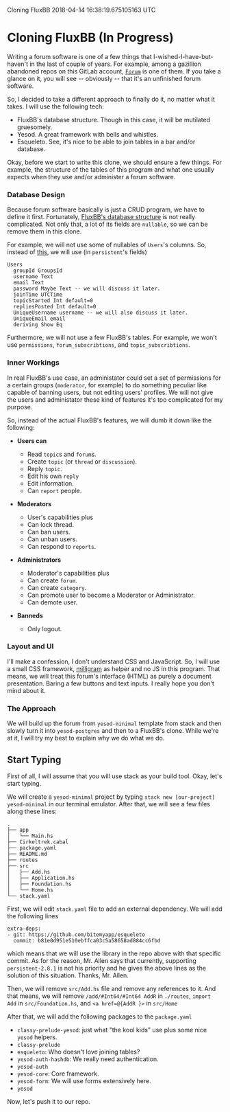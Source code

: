 Cloning FluxBB
2018-04-14 16:38:19.675105163 UTC
# Cloning FluxBB (In Progress)
 
Writing a forum software is one of a few things that I-wished-I-have-but-haven't
in the last of couple of years.
For example, among a gazillion abandoned repos on this GitLab account,
[`Forum`](https://gitlab.com/ibnuda/Forum) is one of them.
If you take a glance on it, you will see -- obviously -- that it's an unfinished
forum software.

So, I decided to take a different approach to finally do it, no matter what it takes.
I will use the following tech:

- FluxBB's database structure. Though in this case, it will be mutilated gruesomely.
- Yesod. A great framework with bells and whistles.
- Esqueleto. See, it's nice to be able to join tables in a bar and/or database.

Okay, before we start to write this clone, we should ensure a few things.
For example, the structure of the tables of this program and what one usually
expects when they use and/or administer a forum software.

### Database Design

Because forum software basically is just a CRUD program, we have to define it first.
Fortunately, [FluxBB's database structure](https://fluxbb.org/docs/v1.5/dbstructure)
is not really complicated.
Not only that, a lot of its fields are `nullable`, so we can be remove them in this
clone.

For example, we will not use some of nullables of `Users`'s columns.
So, instead of [this](https://fluxbb.org/docs/v1.5/dbstructure#users), we will
use (in `persistent`'s fields)
```
Users
  groupId GroupsId
  username Text
  email Text
  password Maybe Text -- we will discuss it later.
  joinTime UTCTime
  topicStarted Int default=0
  repliesPosted Int default=0
  UniqueUsername username -- we will also discuss it later.
  UniqueEmail email
  deriving Show Eq

```

Furthermore, we will not use a few FluxBB's tables. For example, we won't use
`permissions`, `forum_subscribtions`, and `topic_subscribtions`.

### Inner Workings

In real FluxBB's use case, an administator could set a set of permissions for
a certain groups (`moderator`, for example) to do something peculiar like capable
of banning users, but not editing users' profiles.
We will not give the users and administator these kind of features it's too
complicated for my purpose.

So, instead of the actual FluxBB's features, we will dumb it down like the following:

- <b>Users can</b>

  - Read `topic`s and `forum`s.
  - Create `topic` (or `thread` or `discussion`).
  - Reply `topic`.
  - Edit his own `reply`
  - Edit information.
  - Can `report` people.

- <b>Moderators</b>

  - User's capabilities plus
  - Can lock thread.
  - Can ban users.
  - Can unban users.
  - Can respond to `reports`.

- <b>Administrators</b>

  - Moderator's capabilities plus
  - Can create `forum`.
  - Can create `category`.
  - Can promote user to become a Moderator or Administrator.
  - Can demote user.

- <b>Banneds</b>

  - Only logout.
  
### Layout and UI

I'll make a confession, I don't understand CSS and JavaScript.
So, I will use a small CSS framework, [milligram](http://milligram.io/) as helper
and no JS in this program.
That means, we will treat this forum's interface (HTML) as purely a document presentation.
Baring a few buttons and text inputs.
I really hope you don't mind about it.

### The Approach

We will build up the forum from `yesod-minimal` template from stack and then slowly
turn it into `yesod-postgres` and then to a FluxBB's clone.
While we're at it, I will try my best to explain why we do what we do.

## Start Typing

First of all, I will assume that you will use stack as your build tool.
Okay, let's start typing.

We will create a `yesod-minimal` project by typing `stack new [our-project] yesod-minimal`
in our terminal emulator.
After that, we will see a few files along these lines:
```
.
├── app
│   └── Main.hs
├── Cirkeltrek.cabal
├── package.yaml
├── README.md
├── routes
├── src
│   ├── Add.hs
│   ├── Application.hs
│   ├── Foundation.hs
│   └── Home.hs
└── stack.yaml

```
First, we will edit `stack.yaml` file to add an external dependency.
We will add the following lines
```
extra-deps:
- git: https://github.com/bitemyapp/esqueleto
  commit: b81e0d951e510ebffca03c5a58658ad884cc6fbd

```
which means that we will use the library in the repo above with that specific
commit.
As for the reason, Mr. Allen says that currently, supporting `persistent-2.8.1`
is not his priority and he gives the above lines as the solution of this situation.
Thanks, Mr. Allen.

Then, we will remove `src/Add.hs` file and remove any references to it.
And that means, we will remove `/add/#Int64/#Int64 AddR` in `./routes`,
`import Add` in `src/Foundation.hs`, and `<a href=@{AddR }>` in `src/Home`

After that, we will add the following packages to the `package.yaml`

- `classy-prelude-yesod`: just what "the kool kids" use plus some nice `yesod` helpers.
- `classy-prelude`
- `esqueleto`: Who doesn't love joining tables?
- `yesod-auth-hashdb`: We really need authentication.
- `yesod-auth` 
- `yesod-core`: Core framework.
- `yesod-form`: We will use forms extensively here.
- `yesod`

Now, let's push it to our repo.
